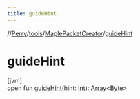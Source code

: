 ```yaml
---
title: guideHint
---
```

//[Perry](../../../index.html)/[tools](../index.html)/[MaplePacketCreator](index.html)/[guideHint](guide-hint.html)



# guideHint



[jvm]\
open fun [guideHint](guide-hint.html)(hint: [Int](https://kotlinlang.org/api/latest/jvm/stdlib/kotlin/-int/index.html)): [Array](https://kotlinlang.org/api/latest/jvm/stdlib/kotlin/-array/index.html)&lt;[Byte](https://kotlinlang.org/api/latest/jvm/stdlib/kotlin/-byte/index.html)&gt;





